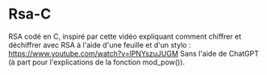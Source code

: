 # Rsa-C
RSA codé en C, inspiré par cette vidéo expliquant comment chiffrer et déchiffrer avec RSA à l'aide d'une feuille et d'un stylo : https://www.youtube.com/watch?v=lPNYszuJUGM
Sans l'aide de ChatGPT (à part pour l'explications de la fonction mod_pow()).
